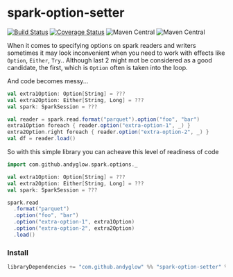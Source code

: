 # spark-option-setter

[![Build Status](https://travis-ci.org/andyglow/spark-option-setter.svg?branch=master)](https://travis-ci.org/andyglow/spark-option-setter)
[![Coverage Status](https://coveralls.io/repos/github/andyglow/spark-option-setter/badge.svg?branch=master)](https://coveralls.io/github/andyglow/spark-option-setter?branch=master)
![Maven Central](https://img.shields.io/maven-central/v/com.github.andyglow/spark-option-setter_2.11?color=%23aabb)
![Maven Central](https://img.shields.io/maven-central/v/com.github.andyglow/spark-option-setter_2.12?color=%23aabb)

When it comes to specifying options on spark readers and writers sometimes it may look inconvenient
when you need to work with effects like `Option`, `Either`, `Try`.. Although last 2 might mot be considered as a 
good candidate, the first, which is `Option` often is taken into the loop.

And code becomes messy...

```scala
val extra1Option: Option[String] = ???
val extra2Option: Either[String, Long] = ???
val spark: SparkSession = ???

val reader = spark.read.format("parquet").option("foo", "bar")
extra1Option foreach { reader.option("extra-option-1", _) }
extra2Option.right foreach { reader.option("extra-option-2", _) }
val df = reader.load()
```  

So with this simple library you can acheave this level of readiness of code
```scala
import com.github.andyglow.spark.options._

val extra1Option: Option[String] = ???
val extra2Option: Either[String, Long] = ???
val spark: SparkSession = ???

spark.read
  .format("parquet")
  .option("foo", "bar")
  .option("extra-option-1", extra1Option)
  .option("extra-option-2", extra2Option)
  .load()
```    

### Install
```sbt
libraryDependencies += "com.github.andyglow" %% "spark-option-setter" % "0.0.1"
```